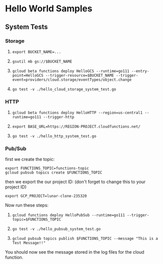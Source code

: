 # Hello World Samples

## System Tests

### Storage

1. `export BUCKET_NAME=...`

1. `gsutil mb gs://$BUCKET_NAME`

1. `gcloud beta functions deploy HelloGCS --runtime=go111 --entry-point=HelloGCS --trigger-resource=$BUCKET_NAME --trigger-event=providers/cloud.storage/eventTypes/object.change`

1. `go test -v ./hello_cloud_storage_system_test.go`

### HTTP

1. `gcloud beta functions deploy HelloHTTP --region=us-central1 --runtime=go111 --trigger-http`

1. `export BASE_URL=https://REGION-PROJECT.cloudfunctions.net/`

1. `go test -v ./hello_http_system_test.go`

### Pub/Sub

first we create the topic:
```
export FUNCTIONS_TOPIC=functions-topic
gcloud pubsub topics create $FUNCTIONS_TOPIC

```
then we export the our project ID:
(don't forget to change this to your project ID)
```
export GCP_PROJECT=lunar-clone-235320
```
Now run these steps:

1. `gcloud functions deploy HelloPubSub --runtime=go111 --trigger-topic=$FUNCTIONS_TOPIC`

1. `go test -v ./hello_pubsub_system_test.go`

1. `gcloud pubsub topics publish $FUNCTIONS_TOPIC --message "This is a Test Message!!"`

You should now see the message stored in the log files for the cloud function.
